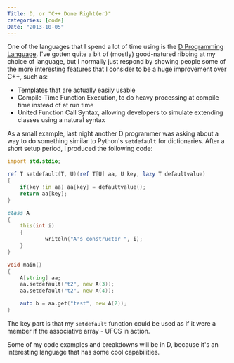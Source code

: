 ```yaml
---
Title: D, or "C++ Done Right(er)"
categories: [code]
Date: "2013-10-05"
---
```


One of the languages that I spend a lot of time using is the [D Programming Language](http://dlang.org).
I've gotten quite a bit of (mostly) good-natured ribbing at my choice of language, but I normally just respond by showing people some of the more interesting features that I consider to be a huge improvement over C++, such as:

* Templates that are actually easily usable
* Compile-Time Function Execution, to do heavy processing at compile time instead of at run time
* United Function Call Syntax, allowing developers to simulate extending classes using a natural syntax

As a small example, last night another D programmer was asking about a way to do something similar to Python's `setdefault` for dictionaries.
After a short setup period, I produced the following code:

```d
import std.stdio;

ref T setdefault(T, U)(ref T[U] aa, U key, lazy T defaultvalue)
{
    if(key !in aa) aa[key] = defaultvalue();
    return aa[key];
}

class A
{
    this(int i)
    {
            writeln("A's constructor ", i);
    }
}

void main()
{
    A[string] aa;
    aa.setdefault("t2", new A(3));
    aa.setdefault("t2", new A(4));

    auto b = aa.get("test", new A(2));
}
```

The key part is that my `setdefault` function could be used as if it were a member if the associative array - UFCS in action.

Some of my code examples and breakdowns will be in D, because it's an interesting language that has some cool capabilities.
